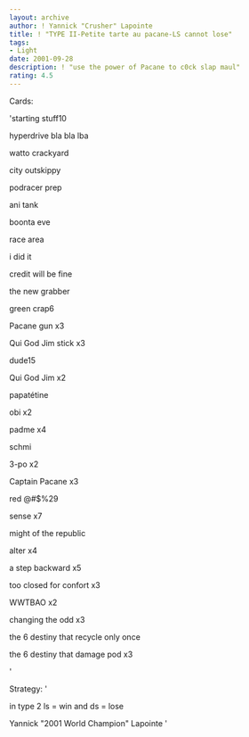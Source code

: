 ```yaml
---
layout: archive
author: ! Yannick "Crusher" Lapointe
title: ! "TYPE II-Petite tarte au pacane-LS cannot lose"
tags:
- Light
date: 2001-09-28
description: ! "use the power of Pacane to c0ck slap maul"
rating: 4.5
---
```

Cards: 

'starting stuff10

hyperdrive bla bla lba

watto crackyard

city outskippy 

podracer prep

ani tank

boonta eve

race area

i did it

credit will be fine

the new grabber


green crap6

Pacane gun x3

Qui God Jim stick x3


dude15

Qui God Jim x2

papatétine

obi x2

padme x4

schmi

3-po x2

Captain Pacane x3


red @#$%29

sense x7

might of the republic

alter x4

a step backward x5

too closed for confort x3

WWTBAO x2

changing the odd x3

the 6 destiny that recycle only once 

the 6 destiny that damage pod x3

'

Strategy: '

in type 2 ls = win and ds = lose 

Yannick "2001 World Champion" Lapointe '